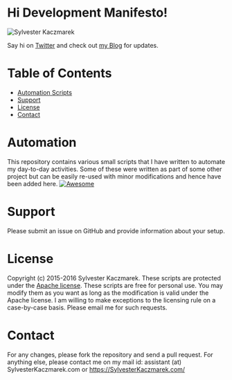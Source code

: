 # Hi Development Manifesto!
![Sylvester Kaczmarek](https://SylvesterKaczmarek.com/wp-content/uploads/2016/05/sylwester_kaczmarek_200x211_circle.png)

Say hi on [Twitter](https://twitter.com/SJKaczmarek) and check out [my Blog](https://SylvesterKaczmarek.com/blog/) for updates.

# Table of Contents
- [Automation Scripts](#automation)
- [Support](#support)
- [License](#license)
- [Contact](#contact)


# Automation 
This repository contains various small scripts that I have written to automate my day-to-day activities. Some of these were written as part of some other project but can be easily re-used with minor modifications and hence have been added here.
[![Awesome](https://cdn.rawgit.com/sindresorhus/awesome/d7305f38d29fed78fa85652e3a63e154dd8e8829/media/badge.svg)](https://github.com/sindresorhus/awesome)


# Support
Please submit an issue on GitHub and provide information about your setup.


# License
Copyright (c) 2015-2016 Sylvester Kaczmarek. These scripts are protected under the [Apache license](LICENSE). These scripts are free for personal use. You may modify them as you want as long as the modification is valid under the Apache license.
I am willing to make exceptions to the licensing rule on a case-by-case basis. Please email me for such requests.


# Contact 
For any changes, please fork the repository and send a pull request. For anything else, please contact me on my mail id: assistant (at) SylvesterKaczmarek.com or https://SylvesterKaczmarek.com/

